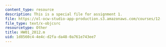 ```yaml
---
content_type: resource
description: This is a special file for assignment 1.
file: https://ol-ocw-studio-app-production.s3.amazonaws.com/courses/12-540-principles-of-the-global-positioning-system-spring-2012/1d8560c44e4cd2fada480a761e743ee7_HW01_2012.m
file_type: text/x-objcsrc
resourcetype: Other
title: HW01_2012.m
uid: 1d8560c4-4e4c-d2fa-da48-0a761e743ee7
---
```

